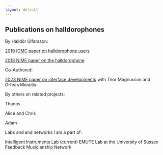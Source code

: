 ```yaml
---
layout: default
---
```


## Publications on halldorophones

By Halldór Úlfarsson:

[2019 ICMC paper on halldorophone users](./assets/papers/icmc2019.pdf)

[2018 NIME paper on the halldorophone](./assets/papers/nime2018.pdf)

Co-Authored:

[2023 NIME paper on interface developments](./assets/papers/nime2023.pdf) with Thor Magnusson and Orfeas Moraitis.

By others on related projects:

Thanos

Alice and Chris

Adam

Labs and and networks I am a part of:

Intelligent Instruments Lab (current)
EMUTE Lab at the University of Sussex
Feedback Musicianship Network
